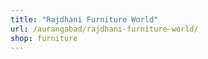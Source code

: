 ```yaml
---
title: "Rajdhani Furniture World"
url: /aurangabad/rajdhani-furniture-world/
shop: furniture
---
```

